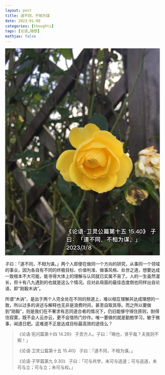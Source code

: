 ```yaml
---
layout: post
title: 道不同，不相为谋
date: 2023-01-08
categories: [thoughts]
tags: [论语,随想]
mathjax: false
---
```


<p align="center"><img src="/figures/2023-01-08-道不同不相为谋.jpg" alt="" /></p>

子曰：「道不同，不相为谋。」两个人即便在做同一个方向的研究，从事同一个领域的事业，因为各自有不同的终极目标、价值判准、做事风格、处世之道，想要达成一致根本不大可能，能寻得大体上的理解与认同就已实属不易了。人的一生虽然漫长，但十有八九遇到的也就是这么个情况。应对此局面的最佳态度倒也同样出自论语，即“刚毅木讷”。

所谓“木讷”，是出于两个人完全处在不同的频道上，难以相互理解并达成理想的一致，所以过多的讲述与解释也无非是浪费时间，甚至自取其辱。而之所以要做到“刚毅”，则是我们在不奢求有志同道合者的情况下，仍旧能够守得住原则，耐得住寂寞，既不会人云亦云，更不会借热门炒作。唯一要做的就是勤勉学习，敏于做事，闻道日肥。这难道不正是达成目标最高效的途径么？

> 《论语·宪问篇第十四 14.29》 子贡方人。子曰：「赐也，贤乎哉？夫我则不暇！」
> 
> 《论语·卫灵公篇第十五 15.40》 子曰：「道不同，不相为谋。」
> 
> 《论语·子罕篇第九 9.30》 子曰：「可与共学，未可与适道；可与适道，未可与立；可与立；未可与权。」
